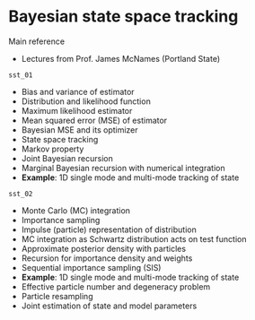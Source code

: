 # Bayesian state space tracking

Main reference
* Lectures from Prof. James McNames (Portland State)

`sst_01`
* Bias and variance of estimator
* Distribution and likelihood function
* Maximum likelihood estimator
* Mean squared error (MSE) of estimator
* Bayesian MSE and its optimizer
* State space tracking
* Markov property
* Joint Bayesian recursion
* Marginal Bayesian recursion with numerical integration
* **Example**: 1D single mode and multi-mode tracking of state

`sst_02`
* Monte Carlo (MC) integration
* Importance sampling
* Impulse (particle) representation of distribution
* MC integration as Schwartz distribution acts on test function
* Approximate posterior density with particles
* Recursion for importance density and weights
* Sequential importance sampling (SIS)
* **Example**: 1D single mode and multi-mode tracking of state
* Effective particle number and degeneracy problem
* Particle resampling
* Joint estimation of state and model parameters
